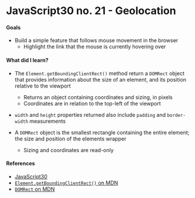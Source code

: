 # JavaScript30 no. 21 - Geolocation

[]()

<!-- *This project requires a local server - download the repo to run locally. 🙃* -->
<!-- *Then, `npm i` in the terminal to install the server.* -->
<!-- *Then, `npm start` to start the server. The terminal will prompt you with the url to access the project in your browser.* -->

#### Goals
* Build a simple feature that follows mouse movement in the browser
  * Highlight the link that the mouse is currently hovering over

#### What did I learn?
* The `Element.getBoundingClientRect()` method return a `DOMRect` object that provides information about the size of an element, and its position relative to the viewport
  * Returns an object containing coordinates and sizing, in pixels
  * Coordinates are in relation to the top-left of the viewport
* `width` and `height` properties returned also include `padding` and `border-width` measurements

* A `DOMRect` object is the smallest rectangle containing the entire element; the size and position of the elements wrapper
  * Sizing and coordinates are read-only

#### References
* [JavaScript30](https://javascript30.com/)
* [`Element.getBoundingClientRect()` on MDN](https://developer.mozilla.org/en-US/docs/Web/API/Element/getBoundingClientRect)
* [`DOMRect` on MDN](https://developer.mozilla.org/en-US/docs/Web/API/DOMRect)